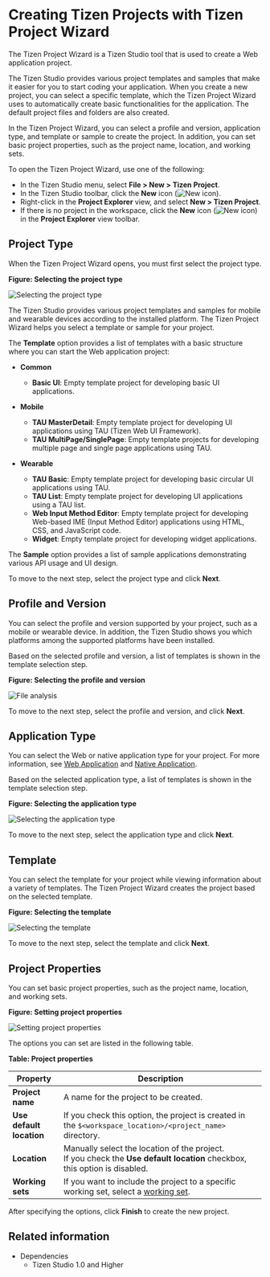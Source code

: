 # Creating Tizen Projects with Tizen Project Wizard

The Tizen Project Wizard is a Tizen Studio tool that is used to create a Web application project.

The Tizen Studio provides various project templates and samples that make it easier for you to start coding your application. When you create a new project, you can select a specific template, which the Tizen Project Wizard uses to automatically create basic functionalities for the application. The default project files and folders are also created.

In the Tizen Project Wizard, you can select a profile and version, application type, and template or sample to create the project. In addition, you can set basic project properties, such as the project name, location, and working sets.

To open the Tizen Project Wizard, use one of the following:

- In the Tizen Studio menu, select **File > New > Tizen Project**.
- In the Tizen Studio toolbar, click the **New** icon (![New icon](./media/project_wizard_icon_new.png)).
- Right-click in the **Project Explorer** view, and select **New > Tizen Project**.
- If there is no project in the workspace, click the **New** icon (![New icon](./media/project_wizard_icon_new.png)) in the **Project Explorer** view toolbar.

<a name="type"></a>
## Project Type

When the Tizen Project Wizard opens, you must first select the project type.

**Figure: Selecting the project type**

![Selecting the project type](./media/project_wizard_type.png)

The Tizen Studio provides various project templates and samples for mobile and wearable devices according to the installed platform. The Tizen Project Wizard helps you select a template or sample for your project.

The **Template** option provides a list of templates with a basic structure where you can start the Web application project:

- **Common**

  - **Basic UI**: Empty template project for developing basic UI applications.

- **Mobile**

  - **TAU MasterDetail**: Empty template project for developing UI applications using TAU (Tizen Web UI Framework).  
  - **TAU MultiPage/SinglePage**: Empty template projects for developing multiple page and single page applications using TAU.

- **Wearable**

  - **TAU Basic**: Empty template project for developing basic circular UI applications using TAU.  
  - **TAU List**: Empty template project for developing UI applications using a TAU list.  
  - **Web Input Method Editor**: Empty template project for developing Web-based IME (Input Method Editor) applications using HTML, CSS, and JavaScript code.  
  - **Widget**: Empty template project for developing widget applications.

The **Sample** option provides a list of sample applications demonstrating various API usage and UI design.

To move to the next step, select the project type and click **Next**.

<a name="version"></a>
## Profile and Version

You can select the profile and version supported by your project, such as a mobile or wearable device. In addition, the Tizen Studio shows you which platforms among the supported platforms have been installed.

Based on the selected profile and version, a list of templates is shown in the template selection step.

**Figure: Selecting the profile and version**

![File analysis](./media/project_wizard_profile.png)

To move to the next step, select the profile and version, and click **Next**.

<a name="app_type"></a>
## Application Type

You can select the Web or native application type for your project. For more information, see [Web Application](../../web/index.md) and [Native Application](../../native/index.md).

Based on the selected application type, a list of templates is shown in the template selection step.

**Figure: Selecting the application type**

![Selecting the application type](./media/project_wizard_app_type_w.png)

To move to the next step, select the application type and click **Next**.

<a name="template"></a>
## Template

You can select the template for your project while viewing information about a variety of templates. The Tizen Project Wizard creates the project based on the selected template.

**Figure: Selecting the template**

![Selecting the template](./media/project_wizard_template_w.png)

To move to the next step, select the template and click **Next**.

<a name="properties"></a>
## Project Properties

You can set basic project properties, such as the project name, location, and working sets.

**Figure: Setting project properties**

![Setting project properties](./media/project_wizard_properties_w.png)

The options you can set are listed in the following table.

**Table: Project properties**

| Property                 | Description                              |
|------------------------|----------------------------------------|
| **Project name**         | A name for the project to be created.    |
| **Use default location** | If you check this option, the project is created in the `$<workspace_location>/<project_name>` directory. |
| **Location**             | Manually select the location of the project.<br> If you check the **Use default location** checkbox, this option is disabled. |
| **Working sets**         | If you want to include the project to a specific working set, select a [working set](http://help.eclipse.org/mars/index.jsp?topic=%2Forg.eclipse.platform.doc.user%2Fconcepts%2Fcworkset.htm). |

After specifying the options, click **Finish** to create the new project.

## Related information
* Dependencies
  - Tizen Studio 1.0 and Higher
